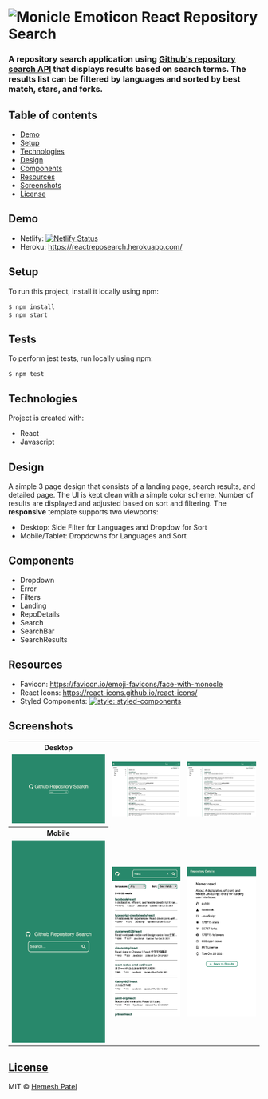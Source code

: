 # ![Monicle Emoticon](/public/favicon.ico) React Repository Search

### A repository search application using [Github's repository search API](https://docs.github.com/en/rest/reference/search#search-repositories) that displays results based on search terms. The results list can be **filtered** by languages and **sorted** by best match, stars, and forks.

## Table of contents

- [Demo](#demo)
- [Setup](#setup)
- [Technologies](#technologies)
- [Design](#design)
- [Components](#components)
- [Resources](#resources)
- [Screenshots](#screenshots)
- [License](#license)

## Demo

- Netlify: [![Netlify Status](https://api.netlify.com/api/v1/badges/879363d4-3b9a-4cbc-aace-ae752ad279ea/deploy-status)](https://app.netlify.com/sites/reactreposearch/deploys)
- Heroku: https://reactreposearch.herokuapp.com/

## Setup

To run this project, install it locally using npm:

```
$ npm install
$ npm start
```

## Tests

To perform jest tests, run locally using npm:

```
$ npm test
```

## Technologies

Project is created with:

- React
- Javascript

## Design

A simple 3 page design that consists of a landing page, search results, and detailed page. The UI is kept clean with a simple color scheme. Number of results are displayed and adjusted based on sort and filtering. The **responsive** template supports two viewports:

- Desktop: Side Filter for Languages and Dropdow for Sort
- Mobile/Tablet: Dropdowns for Languages and Sort

## Components

- Dropdown
- Error
- Filters
- Landing
- RepoDetails
- Search
- SearchBar
- SearchResults

## Resources

- Favicon: https://favicon.io/emoji-favicons/face-with-monocle
- React Icons: https://react-icons.github.io/react-icons/
- Styled Components: [![style: styled-components](https://img.shields.io/badge/style-%F0%9F%92%85%20styled--components-orange.svg?colorB=daa357&colorA=db748e)](https://github.com/styled-components/styled-components)

## Screenshots

<table>
  <tr>
    <tr>
    <th>Desktop</th>
    </tr>
  </tr>
    <td> <img src="public/DesktopMain.png" alt="1"></td>
    <td><img src="public/DesktopResults.png" alt="2"></td>
    <td><img src="public/DesktopResults.png" alt="2"></td>
   </tr> 
       <tr>
    <th>Mobile</th>
    </tr>
   <tr>
    <td><img src="public/MobileMain.png" alt="3"></td>
    <td><img src="public/MobileResults.png" alt="4">
    <td><img src="public/MobileDetails.png" alt="5">
  </td>
  </tr>
</table>

## [License](https://github.com/hemeshvpatel/ReactRepoSearch/blob/dev/LICENSE)

MIT © [Hemesh Patel](https://github.com/hemeshvpatel)
